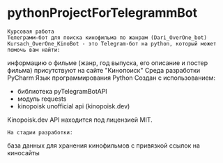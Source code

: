 # pythonProjectForTelegrammBot
    Курсовая работа
    Телеграмм-бот для поиска кинофильма по жанрам (Dari_OverOne_bot)
    Kursach_OverOne_KinoBot - это Telegram-бот на python, который может помочь вам найти:
информацию о фильме (жанр, год выпуска, его описание и постер фильма) присутствуют на сайте "Кинопоиск"
    Cреда разработки PyCharm
    Язык программирования Python
    Создан с использованием:
* библиотека pyTelegramBotAPI
* модуль requests
* kinopoisk unofficial api (kinopoisk.dev)

Kinopoisk.dev API находится под лицензией MIT.

    На стадии разработки:
база данных для хранения кинофильмов с привязкой ссылок на киносайты
